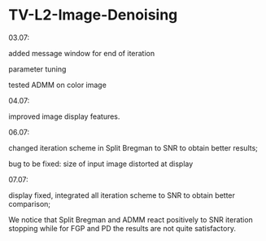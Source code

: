 # TV-L2-Image-Denoising

03.07: 

added message window for end of iteration

parameter tuning

tested ADMM on color image

04.07:

improved image display features.

06.07: 

changed iteration scheme in Split Bregman to SNR to obtain better results; 

bug to be fixed: size of input image distorted at display

07.07:

display fixed, integrated all iteration scheme to SNR to obtain better comparison;

We notice that Split Bregman and ADMM react positively to SNR iteration stopping
while for FGP and PD the results are not quite satisfactory.
